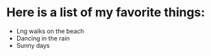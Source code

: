 # Here is a list of my favorite things:
- Lng walks on the beach
- Dancing in the rain
- Sunny days
